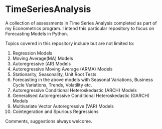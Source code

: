 # TimeSeriesAnalysis
A collection of assessments in Time Series Analysis completed as part of my Econometrics program. I intend this particular repository to focus on Forecasting Models in Python.


Topics covered in this repository include but are not limited to:

1. Regression Models
2. Moving Average(MA) Models
3. Autoregressive (AR) Models
4. Autoregressive Moving Average (ARMA) Models
5. Stationarity, Seasonality, Unit Root Tests
6. Forecasting in the above models with Seasonal Variations, Business Cycle Variations, Trends, Volatility etc.
7. Autoregressive Conditional Heteroskedastic (ARCH) Models
8. Generalised Autoregressive Conditional Heteroskedastic (GARCH) Models
9. Multivariate Vector Autoregressive (VAR) Models
10. Cointegeration and Spurious Regressions

Comments, suggestions always welcome. 
